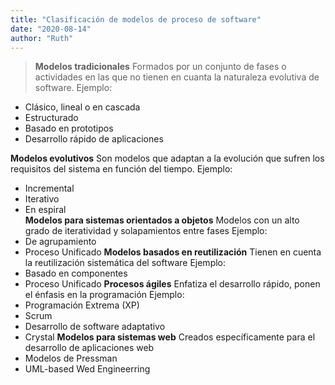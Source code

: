 ```yaml
---
title: "Clasificación de modelos de proceso de software"
date: "2020-08-14"
author: "Ruth"
---
```

> **Modelos tradicionales** 
Formados por un conjunto de fases o actividades en las que no tienen en cuanta la naturaleza evolutiva de software.
Ejemplo: 

-	Clásico, lineal o en cascada
-	Estructurado 
-	Basado en prototipos 
-	Desarrollo rápido de aplicaciones

**Modelos evolutivos** 
Son modelos que adaptan a la evolución que sufren los requisitos del sistema en función del tiempo.
Ejemplo:
-	Incremental 
-	Iterativo
-	En espiral  
**Modelos para sistemas orientados a objetos**
Modelos con un alto grado de iteratividad y solapamientos entre fases
Ejemplo:
-	De agrupamiento 
-	Proceso Unificado
**Modelos basados en reutilización** 
Tienen en cuenta la reutilización sistemática del software
Ejemplo:
-	Basado en componentes
-	Proceso Unificado
**Procesos ágiles** 
Enfatiza el desarrollo rápido, ponen el énfasis en la programación
Ejemplo:
-	Programación Extrema (XP)
-	Scrum
-	Desarrollo de software adaptativo
-	Crystal 
**Modelos para sistemas web** 
Creados específicamente para el desarrollo de aplicaciones web
-	Modelos de Pressman
-	UML-based Wed Engineerring

